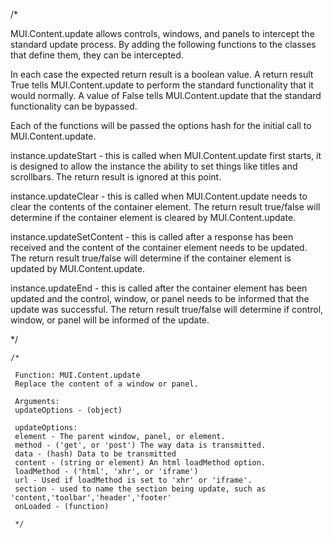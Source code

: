 /*

MUI.Content.update allows controls, windows, and panels to intercept the standard update process.
By adding the following functions to the classes that define them, they can be intercepted.

In each case the expected return result is a boolean value.  A return result True tells
MUI.Content.update to perform the standard functionality that it would normally.  A value of
False tells MUI.Content.update that the standard functionality can be bypassed.

Each of the functions will be passed the options hash for the initial call to MUI.Content.update.

instance.updateStart - this is called when MUI.Content.update first starts, it is designed to allow the
	instance the ability to set things like titles and scrollbars.  The return result is ignored
	at this point.

instance.updateClear - this is called when MUI.Content.update needs to clear the contents of
	the container element.  The return result true/false will determine if the container element is
	cleared by MUI.Content.update.

instance.updateSetContent - this is called after a response has been received and the content of the
	container element needs to be updated.  The return result true/false will determine if the
	container element is updated by MUI.Content.update.

instance.updateEnd - this is called after the container element has been updated and the control,
	window, or panel needs to be informed that the update was successful.  The return result
	true/false will determine if control, window, or panel will be informed of the update.

*/

	/*

	 Function: MUI.Content.update
	 Replace the content of a window or panel.

	 Arguments:
	 updateOptions - (object)

	 updateOptions:
	 element - The parent window, panel, or element.
	 method - ('get', or 'post') The way data is transmitted.
	 data - (hash) Data to be transmitted
	 content - (string or element) An html loadMethod option.
	 loadMethod - ('html', 'xhr', or 'iframe')
	 url - Used if loadMethod is set to 'xhr' or 'iframe'.
	 section - used to name the section being update, such as 'content,'toolbar','header','footer'
	 onLoaded - (function)

	 */